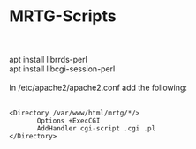 # MRTG-Scripts
<br>
<br>
apt install librrds-perl<br>
apt install libcgi-session-perl<br>
<br>
In /etc/apache2/apache2.conf add the following:<br>
<br>

```
<Directory /var/www/html/mrtg/*/>
       Options +ExecCGI
       AddHandler cgi-script .cgi .pl
</Directory>
```
